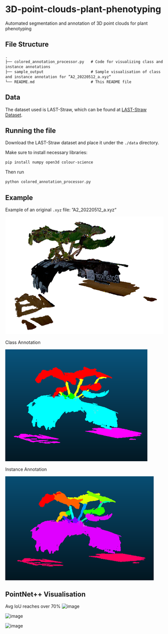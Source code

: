 # 3D-point-clouds-plant-phenotyping
Automated segmentation and annotation of 3D point clouds for plant phenotyping



## File Structure
```
.
├── colored_annotation_processor.py   # Code for visualizing class and instance annotations                         
├── sample_output                     # Sample visualisation of class and instance annotation for ”A2_20220512_a.xyz“
└── README.md                         # This README file
```

## Data

The dataset used is LAST-Straw, which can be found at [LAST-Straw Dataset](https://lcas.lincoln.ac.uk/nextcloud/index.php/s/omQY9ciP3Wr43GH).



## Running the file

Download the LAST-Straw dataset and place it under the `./data` directory.

Make sure to install necessary libraries:

```sh
pip install numpy open3d colour-science
```

Then run

```sh
python colored_annotation_processor.py
```



## Example

Example of an original `.xyz` file:  ”A2_20220512_a.xyz“

![image-20240719190830198](image-20240719190830198.png)

Class Annotation

![image-20240719190128083](image-20240719190128083.png)

Instance Annotation

![image-20240719191352940](image-20240719191352940.png)

## PointNet++ Visualisation
Avg IoU reaches over 70%
![image](https://github.com/user-attachments/assets/baf4d27f-8726-460d-ae8a-df1594a949cd)

![image](https://github.com/user-attachments/assets/75fc362f-1da9-447d-8e22-9020e5a51082)

![image](https://github.com/user-attachments/assets/6d7f69fd-4606-46d8-a4d1-e64c3832324b)




